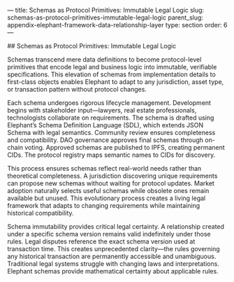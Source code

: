 — title: Schemas as Protocol Primitives: Immutable Legal Logic slug:
schemas-as-protocol-primitives-immutable-legal-logic parent\_slug:
appendix-elephant-framework-data-relationship-layer type: section order:
6 —

\## Schemas as Protocol Primitives: Immutable Legal Logic

Schemas transcend mere data definitions to become protocol-level
primitives that encode legal and business logic into immutable,
verifiable specifications. This elevation of schemas from implementation
details to first-class objects enables Elephant to adapt to any
jurisdiction, asset type, or transaction pattern without protocol
changes.

Each schema undergoes rigorous lifecycle management. Development begins
with stakeholder input—lawyers, real estate professionals, technologists
collaborate on requirements. The schema is drafted using Elephant’s
Schema Definition Language (SDL), which extends JSON Schema with legal
semantics. Community review ensures completeness and compatibility. DAO
governance approves final schemas through on-chain voting. Approved
schemas are published to IPFS, creating permanent CIDs. The protocol
registry maps semantic names to CIDs for discovery.

This process ensures schemas reflect real-world needs rather than
theoretical completeness. A jurisdiction discovering unique requirements
can propose new schemas without waiting for protocol updates. Market
adoption naturally selects useful schemas while obsolete ones remain
available but unused. This evolutionary process creates a living legal
framework that adapts to changing requirements while maintaining
historical compatibility.

Schema immutability provides critical legal certainty. A relationship
created under a specific schema version remains valid indefinitely under
those rules. Legal disputes reference the exact schema version used at
transaction time. This creates unprecedented clarity—the rules governing
any historical transaction are permanently accessible and unambiguous.
Traditional legal systems struggle with changing laws and
interpretations. Elephant schemas provide mathematical certainty about
applicable rules.
